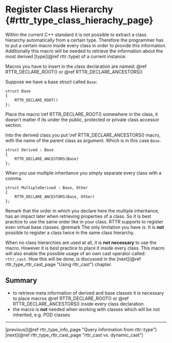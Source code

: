 Register Class Hierarchy {#rttr_type_class_hierachy_page}
========================

Within the current C++ standard it is not possible to extract a class hierarchy automatically from a certain type. 
Therefore the programmer has to put a certain macro inside every class in order to provide this information. 
Additionally this macro will be needed to retrieve the information about the most derived [type](@ref rttr::type) of a current instance.

Macros you have to insert in the class declaration are named: @ref RTTR_DECLARE_ROOT() or @ref RTTR_DECLARE_ANCESTORS()

Suppose we have a base struct called `Base`:
~~~~{.cpp}
struct Base
{
    RTTR_DECLARE_ROOT()
};
~~~~
Place the macro \ref RTTR_DECLARE_ROOT() somewhere in the class, it doesn't matter if its under the public, protected or private class accessor section.

Into the derived class you put \ref RTTR_DECLARE_ANCESTORS() macro, with the name of the parent class as argument.
Which is in this case `Base`.
~~~~{.cpp}
struct Derived : Base
{
    RTTR_DECLARE_ANCESTORS(Base)
};
~~~~

When you use multiple inheritance you simply separate every class with a comma.
~~~~{.cpp}
struct MultipleDerived : Base, Other
{
    RTTR_DECLARE_ANCESTORS(Base, Other)
};
~~~~
Remark that the order in which you declare here the multiple inheritance, has an impact later when retrieving properties of a class.
So it is best practice to use the same order like in your class.
RTTR supports to register even virtual base classes. 
@remark The only limitation you have is: It is **not** possible to register a class twice in the same class hierarchy.

When no class hierarchies are used at all, it is **not necessary** to use the macro. However it is best practice to place it inside every class.
This macro will also enable the possible usage of an own cast operator called: `rttr_cast`.
How this will be done, is discussed in the [next](@ref rttr_type_rttr_cast_page "Using rttr_cast") chapter.

Summary
-------
- to retrieve meta information of derived and base classes it is necessary to place macros @ref RTTR_DECLARE_ROOT()
  or @ref RTTR_DECLARE_ANCESTORS() inside every class declaration
- the macro is **not** needed when working with classes which will be not inherited, e.g. POD classes

<hr>

<div class="btn btn-default doxy-button">[previous](@ref rttr_type_info_page "Query information from rttr::type")</div><div class="btn btn-default doxy-button">[next](@ref rttr_type_rttr_cast_page "rttr_cast vs. dynamic_cast")</div>
